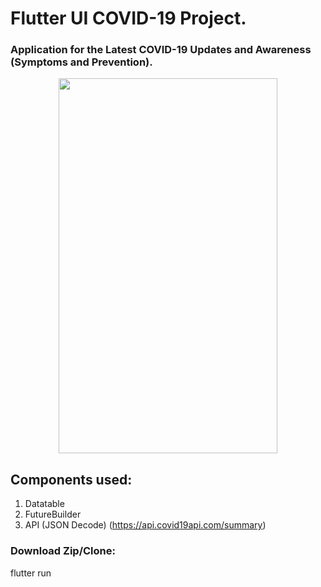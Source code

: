 # Flutter UI COVID-19 Project.
### Application for the Latest COVID-19 Updates and Awareness (Symptoms and Prevention).

<p align="center"> 
<img width="350" height="600" src="https://github.com/Dhruvpolaris/covid-19_project/blob/master/final_output.gif">
</p>

## Components used:
1. Datatable
2. FutureBuilder
3. API (JSON Decode) (https://api.covid19api.com/summary)

### Download Zip/Clone:
flutter run

